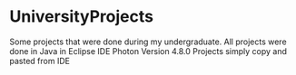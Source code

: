 # UniversityProjects
Some projects that were done during my undergraduate.
All projects were done in Java in Eclipse IDE Photon Version 4.8.0
Projects simply copy and pasted from IDE
